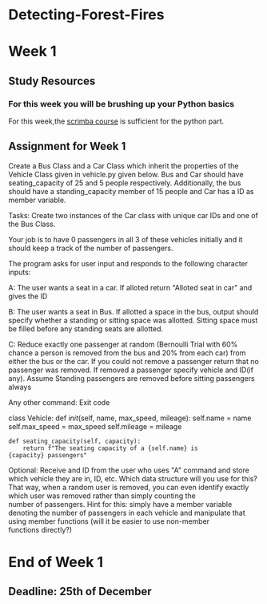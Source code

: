 
# Detecting-Forest-Fires

<h1><b>Week 1</b></h1>
<h2>Study Resources</h2>
<h3> For this week you will be brushing up your <b>Python</b> basics</h3>
For this week,the <a href='https://scrimba.com/learn/python'>scrimba course</a> is sufficient for the python part.
 <h2>Assignment for Week 1</h2>
Create a Bus Class and a Car Class which inherit the properties of the Vehicle Class given in vehicle.py given below. 
Bus and Car should have seating_capacity of 25 and 5 people respectively. Additionally, the bus should have a standing_capacity member of 15 people and Car has a ID as member variable.


Tasks:
Create two instances of the Car class with unique car IDs and one of the Bus Class.

Your job is to have 0 passengers in all 3 of these vehicles initially and it should keep a track of the number of passengers.

The program asks for user input and responds to the following character inputs:

A: The user wants a seat in a car. If alloted return "Alloted seat in car" and gives the ID

B: The user wants a seat in Bus. If allotted a space in the bus, output should specify whether a standing or sitting space was allotted. Sitting space must be filled before any standing seats are allotted.

C: Reduce exactly one passenger at random (Bernoulli Trial with 60% chance a person is removed from the bus and 20% from each car) from either the bus or the car. If you could not remove a passenger return that no passenger was removed. If removed a passenger specify vehicle and ID(if any). Assume Standing passengers are removed before sitting passengers always

Any other command: Exit code

class Vehicle:
    def _init_(self, name, max_speed, mileage):
        self.name = name
        self.max_speed = max_speed
        self.mileage = mileage

    def seating_capacity(self, capacity):
        return f"The seating capacity of a {self.name} is {capacity} passengers"
        
Optional: Receive and ID from the user who uses "A" command and store which vehicle they are in, ID, etc. Which data structure will you use for this? That way, when a random user is removed, you can even identify exactly which user was removed rather than simply counting the number of passengers.
Hint for this: simply have a member variable denoting the number of passengers in each vehicle and manipulate that using member functions (will it be easier to use non-member functions directly?)
  <h1> End of Week 1 </h1>
  <h2> Deadline: 25th of December </h2>
